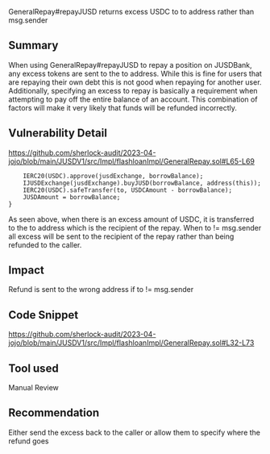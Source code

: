 GeneralRepay#repayJUSD returns excess USDC to to address rather than msg.sender

## Summary
When using GeneralRepay#repayJUSD to repay a position on JUSDBank, any excess tokens are sent to the to address. While this is fine for users that are repaying their own debt this is not good when repaying for another user. Additionally, specifying an excess to repay is basically a requirement when attempting to pay off the entire balance of an account. This combination of factors will make it very likely that funds will be refunded incorrectly.

## Vulnerability Detail
https://github.com/sherlock-audit/2023-04-jojo/blob/main/JUSDV1/src/Impl/flashloanImpl/GeneralRepay.sol#L65-L69

        IERC20(USDC).approve(jusdExchange, borrowBalance);
        IJUSDExchange(jusdExchange).buyJUSD(borrowBalance, address(this));
        IERC20(USDC).safeTransfer(to, USDCAmount - borrowBalance);
        JUSDAmount = borrowBalance;
    }
As seen above, when there is an excess amount of USDC, it is transferred to the to address which is the recipient of the repay. When to != msg.sender all excess will be sent to the recipient of the repay rather than being refunded to the caller.

## Impact
Refund is sent to the wrong address if to != msg.sender

## Code Snippet
https://github.com/sherlock-audit/2023-04-jojo/blob/main/JUSDV1/src/Impl/flashloanImpl/GeneralRepay.sol#L32-L73

## Tool used
Manual Review

## Recommendation
Either send the excess back to the caller or allow them to specify where the refund goes